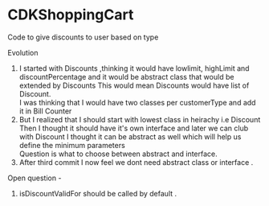 # CDKShoppingCart
Code to give discounts to user based on type

Evolution
1. I started with Discounts ,thinking it would have lowlimit, highLimit and discountPercentage and it would be abstract class that would be extended by Discounts
This would mean Discounts would have list of Discount.
<br /> I was thinking that I would have two classes per customerType and add it in Bill Counter
2. But I realized that I should start with lowest class in heirachy i.e Discount
Then I thought it should have it's own interface and later we can club with Discount
I thought it can be abstract as well which will help us define the minimum parameters
 <br /> Question is what to choose between abstract and interface.
3. After third commit I now feel we dont need abstract class or interface . 
 
 Open question - 
 1. isDiscountValidFor should be called by default .
 
